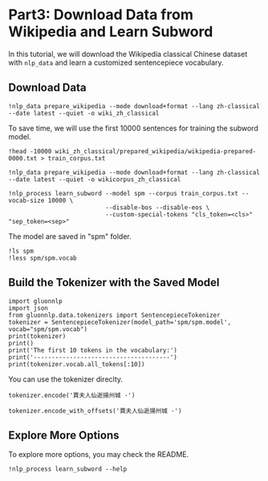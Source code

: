# Part3: Download Data from Wikipedia and Learn Subword

In this tutorial, we will download the Wikipedia classical Chinese dataset with `nlp_data` and learn a customized sentencepiece vocabulary.

## Download Data

```{.shell .input}
!nlp_data prepare_wikipedia --mode download+format --lang zh-classical --date latest --quiet -o wiki_zh_classical
```

To save time, we will use the first 10000 sentences for training the subword model.


```{.shell .input}
!head -10000 wiki_zh_classical/prepared_wikipedia/wikipedia-prepared-0000.txt > train_corpus.txt
```

```{.shell .input}
!nlp_data prepare_wikipedia --mode download+format --lang zh-classical --date latest --quiet -o wikicorpus_zh_classical
```


```{.shell .input}
!nlp_process learn_subword --model spm --corpus train_corpus.txt --vocab-size 10000 \
                           --disable-bos --disable-eos \
                           --custom-special-tokens "cls_token=<cls>" "sep_token=<sep>"
```

The model are saved in "spm" folder.

```{.shell .input}
!ls spm
!less spm/spm.vocab
```

## Build the Tokenizer with the Saved Model


```{.python .input}
import gluonnlp
import json
from gluonnlp.data.tokenizers import SentencepieceTokenizer
tokenizer = SentencepieceTokenizer(model_path='spm/spm.model', vocab="spm/spm.vocab")
print(tokenizer)
print()
print('The first 10 tokens in the vocabulary:')
print('--------------------------------------')
print(tokenizer.vocab.all_tokens[:10])
```

You can use the tokenizer direclty.


```{.python .input}
tokenizer.encode('賈夫人仙逝揚州城 ·')
```


```{.python .input}
tokenizer.encode_with_offsets('賈夫人仙逝揚州城 ·')
```

## Explore More Options

To explore more options, you may check the README.


```{.shell .input}
!nlp_process learn_subword --help
```
